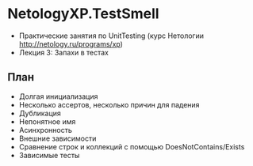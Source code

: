 # NetologyXP.TestSmell
  * Практические занятия по UnitTesting (курс Нетологии http://netology.ru/programs/xp)
  * Лекция 3: Запахи в тестах


## План
* Долгая инициализация
* Несколько ассертов, несколько причин для падения
* Дубликация
* Непонятное имя
* Асинхронность
* Внешние зависимости
* Сравнение строк и коллекций с помощью DoesNotContains/Exists
* Зависимые тесты